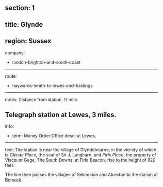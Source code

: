 section: 1
----
title: Glynde
----
region: Sussex
----
company:
- london-brighton-and-south-coast
----
route:
- haywards-heath-to-lewes-and-hastings
----
notes: Distance from station, ½ mile.

Telegraph station at Lewes, 3 miles.
----
info:
- term: Money Order Office
  desc: at Lewes.
----
text: The station is near the village of Glyndebourne, in the vicinity of which is *Glynde Place*, the seat of Sir J. Langharn, and *Firle Place*, the property of Viscount Gage, The South Downs, at Firle Beacon, rise to the height of 820 feet.

The line then passes the villages of Selmeston and Alceston to the station at [Berwick](/stations/berwick).
